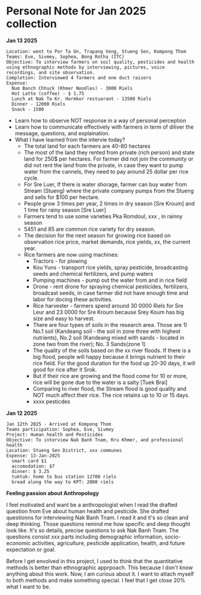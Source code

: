 # Personal Note for Jan 2025 collection
__Jan 13 2025__
```
Location: went to Por Ta Un, Trapang Veng, Stueng Sen, Kompong Thom
Teams: Eve, Sivmey, Sophea, Bong Rotha (ITC)
Objective: To interview farmers on soil quality, pesticides and health using ethnographic methods by interviewing, pictures, voice recordings, and site observation. 
Completion: Interviewed 4 farmers and one duct raisers
Expense:
  Num Banch Chhuck (Khmer Noodles) - 3000 Riels
  Hot Latte (coffee) - $ 1.75
  Lunch at Nak Ta Kr. Hormkor restuarant - 13500 Riels
  Dinner - 12000 Riels
  Snack - 1500

```
- Learn how to observe NOT response in a way of personal perception
- Learn how to communicate effectively with farmers in term of diliver the message, questions, and explaination.
- What I have learned from the intervie today?
  - The total land for each farmers are 40-80 hectares
  - The most of the land they rented from private (rich person) and state land for 250$ per hectares. For farmer did not join the community or did not rent the land from the private, in case they want to pump water from the cannels, they need to pay around 25 dollar per rice cycle.
  - For Sre Luer, If there is water shorage, farmer can buy water from Stream (Stueng) where the private company pumps from the Stueng and sells for $100 per hectare.
  - People grow 3 times per year, 2 times in dry season [Sre Kroum] and 1 time for rainy season [Sre Luer]
  - Farmers tend to use some varieties Pka Romdoul, xxx , in rainny season
  - 5451 and 85 are common rice variety for dry season.
  - The decision for the next season for growing rice based on observation rice price, market demands, rice yields, xx, the current year.
  - Rice farmers are now using machines:
     - Tractors - for plowing
     - Kou Yuns - transport rice yields, spray pesticide, broadcasting seeds and chemical fertilizers, and pump waters
     - Pumping machines - pump out the water from and in rice field
     - Drone - rent drone for spraying chemical pesticides, fertilizers, broadcast seeds, in case farmer did not have enough time and labor for docing these activities.
     - Rice harvester - farmers spend around 30 0000 Riels for Sre Leur and 23 0000 for Sre Kroum because Srey Koum has big size and easy to harvest.
     - There are four types of soils in the research area. Those are 1) No.1 soil (Kandeang soil - the soil in zone three with highest nutrients), No.2 soil (Kandeang mixed with sands - located in zone two from the river); No. 3 Sands(zone 1)
     - The quality of the soils based on the xx river floods. If there is a big flood, people will happy because it brings nutrient to their rice field. For the good duration for the food up 20-30 days, it will good for rice after it Srok.
     - But if their rice are growing and the flood come for 10 or more, rice will be gone due to the water is a salty [Tuek Brai]
     - Comparing to river flood, the Stream flood is good quality and NOT much affect their rice. The rice retains up to 10 or 15 days.
     - xxxx pesticdes

__Jan 12 2025__
```
Jan 12th 2025 - Arrived at Kompong Thom
Teams participation: Sophea, Eve, Sivmey
Project: Human health and Pesticides
Objective: To interview Nak Banh Tnam, Kru Khmer, and professional health
Location: Stueng Sen District, xxx communes
Expense: 13-Jan-2025
  smart card $1
  accomodation: $7
  dinner: $ 3.25
  tuktuk: home to bus station 12700 riels
  bread along the way to KPT: 2000 riels

```
__Feeling passion about Anthropology__ 

I feel motivated and want be a anthropologist when I read the drafted question from Eve about human health and pesticide. She drafted questionns for interviewing Nak Banh Tnam. I read it and it's so clean and deep thinking. Those questions remind me how specific and deep thought look like. It's so details, precise questions to ask Nak Banh Tnam. The questions consist xxx parts including demographic information, socio-economic activities, agriculture, pesticide application, health, and future expectation or goal. 

Before I get envolved in this project, I used to think that the quantitative methods is better than ethnographic apprpoach. This because I don't know anything about this work. Now, I am curious about it. I want to attach myself to both methods and make something special. I feel that I get close 20% what I want to be. 
